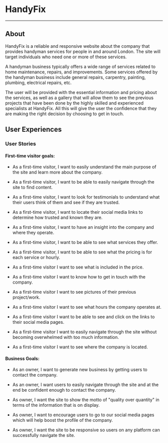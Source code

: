 # HandyFix

<!--add mock up picture here-->

---

## About

HandyFix is a reliable and responsive website about the company that provides handyman services for people in and around London. The site will target individuals who need one or more of these services.

A handyman business typically offers a wide range of services related to home maintenance, repairs, and improvements. Some services offered by the handyman business include general repairs, carpentry, painting, plumbing, electrical repairs, etc.

The user will be provided with the essential information and pricing about the services, as well as a gallery that will allow them to see the previous projects that have been done by the highly skilled and experienced specialists at HandyFix. All this will give the user the confidence that they are making the right decision by choosing to get in touch.

<!--add link to the live website here***Click**[here]()**to view the live website.***-->

## User Experiences

### **User Stories**

#### **First-time visitor goals:**

- As a first-time visitor, I want to easily understand the main purpose of the site and learn more about the company.

- As a first-time visitor, I want to be able to easily navigate through the site to find content.

- As a first-time visitor, I want to look for testimonials to understand what their users think of them and see if they are trusted.

- As a first-time visitor, I want to locate their social media links to determine how trusted and known they are.

- As a first-time visitor, I want to have an insight into the company and where they operate.

- As a first-time visitor, I want to be able to see what services they offer.

- As a first-time visitor, I want to be able to see what the pricing is for each service or hourly.

- As a first-time visitor I want to see what is included in the price.

- As a first-time visitor I want to know how to get in touch with the company.

- As a first-time visitor I want to see pictures of their previous project/work.

- As a first-time visitor I want to see what hours the company operates at.

- As a first-time visitor I want to be able to see and click on the links to their social media pages.

- As a first-time visitor I want to easily navigate through the site without becoming overwhelmed with too much information.

- As a first-time visitor I want to see where the company is located.

#### **Business Goals:**

- As an owner, I want to generate new business by getting users to contact the company.

- As an owner, I want users to easily navigate through the site and at the end be confident enough to contact the company.

- As owner, I want the site to show the motto of "quality over quantity" in terms of the information that is on display.

- As owner, I want to encourage users to go to our social media pages which will help boost the profile of the company.

- As owner, I want the site to be responsive so users on any platform can successfully navigate the site.
